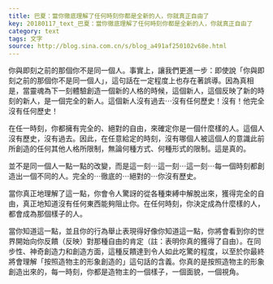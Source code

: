 ```yaml
---
title: 巴夏：當你徹底理解了任何時刻你都是全新的人，你就真正自由了
key: 20180117_text_巴夏：當你徹底理解了任何時刻你都是全新的人，你就真正自由了
category: text
tags: 文字
source: http://blog.sina.com.cn/s/blog_a491af250102v68e.html
---
```


你與即刻之前的那個你不是同一個人。事實上，讓我們更進一步：即使說「你與即刻之前的那個你不是同一個人」，這句話在一定程度上也存在著誤導。因為真相是，當靈魂為下一刻體驗創造一個新的人格的時候，這個新人，這個反映了新的時刻的新人，是一個完全的新人。這個新人沒有過去⋯沒有任何歷史！沒有！他完全沒有任何歷史！

在任一時刻，你都擁有完全的、絕對的自由，來確定你是一個什麼樣的人。這個人沒有歷史，沒有過去。因此，在任意給定的時刻，沒有哪個人被這個人的意識此前所創造的任何其他人格所限制，無論何種方式、何種形式的限制。這是真的。

並不是同一個人一點一點的改變，而是這一刻⋯這一刻⋯這一刻⋯每一個時刻都創造出一個不同的人。完全的⋯徹底的⋯絕對的⋯你沒有歷史。

當你真正地理解了這一點，你會令人驚訝的從各種束縛中解脫出來，獲得完全的自由，真正地知道沒有任何東西能夠阻止你。在任何時刻，你決定成為什麼樣的人，都會成為那個樣子的人。

當你知道這一點，並且你的行為舉止表現得好像你知道這一點，你將會看到你的世界開始向你反饋（反映）對那種自由的肯定（註：表明你真的獲得了自由）。在同步性、神奇創造力和創造方面，這種反饋達到令人如此吃驚的程度，以至於你最終將會理解「按照造物主的形象創造的」這句話的含義。你真的是按照造物主的形象創造出來的，每一時刻，你都是造物主的一個樣子，一個面貌，一個視角。
